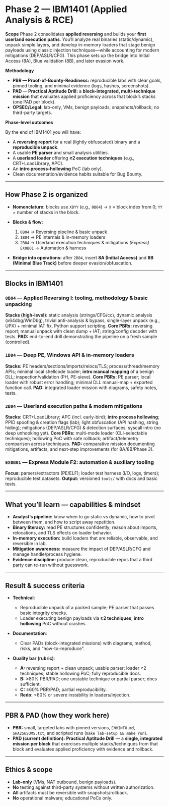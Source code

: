 
# Phase 2 — IBM1401 (Applied Analysis & RCE)

**Scope**
Phase 2 consolidates **applied reversing** and builds your **first userland execution paths**. You’ll analyze real binaries (static/dynamic), unpack simple layers, and develop in-memory loaders that stage benign payloads using classic injection techniques—while accounting for modern mitigations (DEP/ASLR/CFG). This phase sets up the bridge into Initial Access (8A), Blue validation (8B), and later evasion work.&#x20;

**Methodology**

* **PBR — Proof-of-Bounty-Readiness:** reproducible labs with clear goals, pinned tooling, and minimal evidence (logs, hashes, screenshots).
* **PAD — Practical Aptitude Drill:** a **block-integrated, multi-technique mission** that evaluates applied proficiency across that block’s stacks (one PAD per block).
* **OPSEC/Legal:** lab-only, VMs, benign payloads, snapshots/rollback; no third-party targets.

**Phase-level outcomes**

By the end of IBM1401 you will have:

* A **reversing report** for a real (lightly obfuscated) binary and a **reproducible unpack**.&#x20;
* A usable **PE parser** and small analysis utilities.&#x20;
* A **userland loader** offering **≥2 execution techniques** (e.g., CRT+LoadLibrary, APC).&#x20;
* An **intro process-hollowing** PoC (lab only).&#x20;
* Clean documentation/evidence habits suitable for Bug Bounty.&#x20;

---

## How Phase 2 is organized

* **Nomenclature:** blocks use `XBYY` (e.g., `0B04`) → `X` = block index from 0; `YY` = number of stacks in the block.
* **Blocks & flow:**

  1. `0B04` → Reversing pipeline & basic unpack
  2. `1B04` → PE internals & in-memory loaders
  3. `2B04` → Userland execution techniques & mitigations
     *(Express)* `EX0B01` → Automation & harness
* **Bridge into operations:** after `2B04`, insert **8A (Initial Access)** and **8B (Minimal Blue Track)** before deeper evasion/obfuscation.&#x20;

---

## Blocks in IBM1401

### `0B04` — Applied Reversing I: tooling, methodology & basic unpacking

**Stacks (high-level):** static analysis (strings/CFG/cc), dynamic analysis (x64dbg/WinDbg), trivial anti-analysis & bypass, single-layer unpack (e.g., UPX) + minimal IAT fix, Python support scripting.
**Core PBRs:** reversing report; manual unpack with clean dump + IAT; string/config decoder with tests.
**PAD:** end-to-end drill demonstrating the pipeline on a fresh sample (controlled).&#x20;

### `1B04` — Deep PE, Windows API & in-memory loaders

**Stacks:** PE headers/sections/imports/relocs/TLS; process/thread/memory APIs; minimal local shellcode loader; **intro manual mapping** of a benign DLL; inspection/validation (PH, PE-sieve).
**Core PBRs:** PE parser; local loader with robust error handling; minimal DLL manual-map + exported function call.
**PAD:** integrated loader mission with diagrams, safety notes, tests.&#x20;

### `2B04` — Userland execution paths & modern mitigations

**Stacks:** CRT+LoadLibrary; APC (incl. early-bird); **intro process hollowing**; PPID spoofing & creation flags (lab); light obfuscation (API hashing, string hiding); mitigations (DEP/ASLR/CFG) & detection surfaces; syscall intro (no deep unhooking yet).
**Core PBRs:** multi-mode loader (CLI-selectable techniques); hollowing PoC with safe rollback; artifact/telemetry comparison across techniques.
**PAD:** comparative mission documenting mitigations, artifacts, and next-step improvements (for 8A/8B/Phase 3).&#x20;

### `EX0B01` — Express Module F2: automation & auxiliary tooling

**Focus:** parsers/extractors (PE/ELF); loader test harness (I/O, logs, timers); reproducible test datasets.
**Output:** versioned `tools/` with docs and basic tests.&#x20;

---

## What you’ll learn — capabilities & mindset

* **Analyst’s pipeline:** know when to go static vs dynamic, how to pivot between them, and how to script away repetition.
* **Binary literacy:** read PE structures confidently; reason about imports, relocations, and TLS effects on loader behavior.
* **In-memory execution:** build loaders that are reliable, observable, and reversible in lab.
* **Mitigation awareness:** measure the impact of DEP/ASLR/CFG and manage handle/process hygiene.
* **Evidence discipline:** produce clean, reproducible repos that a third party can re-run without guesswork.

---

## Result & success criteria

* **Technical**:

  * Reproducible unpack of a packed sample; PE parser that passes basic integrity checks.
  * Loader executing benign payloads via **≥2 techniques**; **intro hollowing** PoC without crashes.
* **Documentation**:

  * Clear PADs (block-integrated missions) with diagrams, method, risks, and “how-to-reproduce”.
* **Quality bar (rubric)**:

  * **A:** reversing report + clean unpack; usable parser; loader ≥2 techniques; stable hollowing PoC; fully reproducible docs.
  * **B:** ≥80% PBR/PAD; one unstable technique or partial parser; docs sufficient.
  * **C:** ≥60% PBR/PAD; partial reproducibility.
  * **Redo:** <60% or severe instability in loaders/injection.&#x20;

---

## PBR & PAD (how they work here)

* **PBR:** small, targeted labs with pinned versions, `ENVINFO.md`, `SHA256SUMS.txt`, and scripted runs (`make lab-setup && make run`).
* **PAD (current definition):** **Practical Aptitude Drill** — a **single, integrated mission per block** that exercises multiple stacks/techniques from that block and evaluates applied proficiency with evidence and rollback.
  
---

## Ethics & scope

* **Lab-only** (VMs, NAT outbound, benign payloads).
* **No** testing against third-party systems without written authorization.
* **All** artifacts must be reversible with snapshots/rollback.
* **No** operational malware; educational PoCs only.
